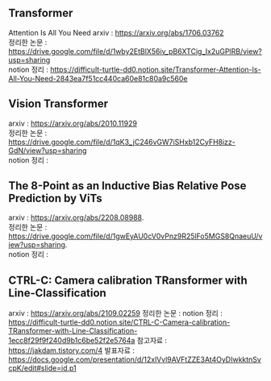 ## Transformer
Attention Is All You Need
arxiv : https://arxiv.org/abs/1706.03762   
정리한 논문 : https://drive.google.com/file/d/1wby2EtBlX56iv_pB6XTCig_Ix2uGPlRB/view?usp=sharing   
notion 정리 : https://difficult-turtle-dd0.notion.site/Transformer-Attention-Is-All-You-Need-2843ea7f51cc440ca60e81c80a9c560e

## Vision Transformer
arxiv : https://arxiv.org/abs/2010.11929   
정리한 논문 : https://drive.google.com/file/d/1qK3_jC246vGW7iSHxb12CyFH8izz-GdN/view?usp=sharing   
notion 정리 : 

## The 8-Point as an Inductive Bias Relative Pose Prediction by ViTs
arxiv : https://arxiv.org/abs/2208.08988.      
정리한 논문 : https://drive.google.com/file/d/1gwEyAU0cV0vPnz9R25lFo5MGS8QnaeuU/view?usp=sharing.  
notion 정리 : 


## CTRL-C: Camera calibration TRansformer with Line-Classification
arxiv : https://arxiv.org/abs/2109.02259
정리한 논문 :
notion 정리 : https://difficult-turtle-dd0.notion.site/CTRL-C-Camera-calibration-TRansformer-with-Line-Classification-1ecc8f29f9f240d9b1c6be52f2e5764a
참고자료 : https://jakdam.tistory.com/4
발표자료 : https://docs.google.com/presentation/d/12xlVvl9AVFtZZE3At4OyDIwkktnSvcpK/edit#slide=id.p1

